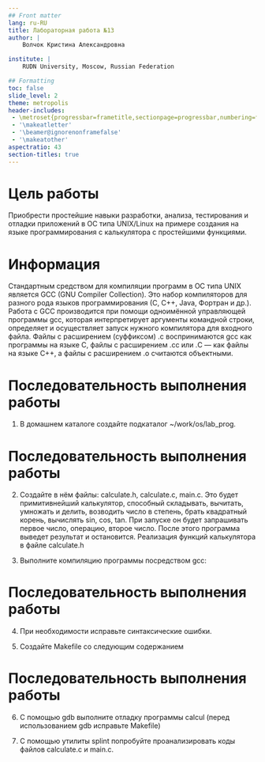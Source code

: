 ```yaml
---
## Front matter
lang: ru-RU
title: Лабораторная работа №13
author: |
	Волчок Кристина Александровна 

institute: |
	RUDN University, Moscow, Russian Federation

## Formatting
toc: false
slide_level: 2
theme: metropolis
header-includes: 
 - \metroset{progressbar=frametitle,sectionpage=progressbar,numbering=fraction}
 - '\makeatletter'
 - '\beamer@ignorenonframefalse'
 - '\makeatother'
aspectratio: 43
section-titles: true
---
```


# Цель работы
Приобрести простейшие навыки разработки, анализа, тестирования и отладки приложений в ОС типа UNIX/Linux на примере создания на языке программирования c калькулятора с простейшими функциями.


# Информация

Стандартным средством для компиляции программ в ОС типа UNIX является GCC (GNU
Compiler Collection). Это набор компиляторов для разного рода языков программирования (С, C++, Java, Фортран и др.). Работа с GCC производится при помощи одноимённой
управляющей программы gcc, которая интерпретирует аргументы командной строки,
определяет и осуществляет запуск нужного компилятора для входного файла.
Файлы с расширением (суффиксом) .c воспринимаются gcc как программы на языке
С, файлы с расширением .cc или .C — как файлы на языке C++, а файлы c расширением
.o считаются объектными.

# Последовательность выполнения работы

1. В домашнем каталоге создайте подкаталог ~/work/os/lab_prog.

# Последовательность выполнения работы

2. Создайте в нём файлы: calculate.h, calculate.c, main.c.
Это будет примитивнейший калькулятор, способный складывать, вычитать, умножать
и делить, возводить число в степень, брать квадратный корень, вычислять sin, cos, tan.
При запуске он будет запрашивать первое число, операцию, второе число. После этого
программа выведет результат и остановится.
Реализация функций калькулятора в файле calculate.h


3. Выполните компиляцию программы посредством gcc:

# Последовательность выполнения работы


4. При необходимости исправьте синтаксические ошибки.


5. Создайте Makefile со следующим содержанием

# Последовательность выполнения работы

6. С помощью gdb выполните отладку программы calcul (перед использованием gdb
исправьте Makefile)




7. С помощью утилиты splint попробуйте проанализировать коды файлов calculate.c
и main.c.












